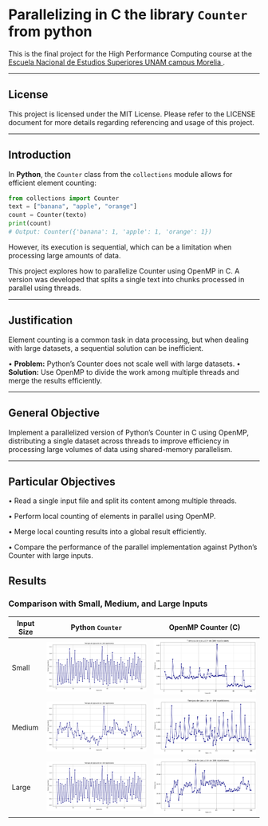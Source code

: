 # **Parallelizing in C the library `Counter` from python**

This is the final project for the High Performance Computing course at the [<ins>Escuela Nacional de Estudios Superiores UNAM campus Morelia </ins>](https://www.enesmorelia.unam.mx).

---

## License
This project is licensed under the MIT License. Please refer to the LICENSE document for more details regarding referencing and usage of this project.

---

## **Introduction**  
In **Python**, the `Counter` class from the `collections` module allows for efficient element counting:
```python
from collections import Counter  
text = ["banana", "apple", "orange"] 
count = Counter(texto)  
print(count)  
# Output: Counter({'banana': 1, 'apple': 1, 'orange': 1})
```   
However, its execution is sequential, which can be a limitation when processing large amounts of data.

This project explores how to parallelize Counter using OpenMP in C. A version was developed that splits a single text into chunks processed in parallel using threads.

---

## **Justification**  
Element counting is a common task in data processing, but when dealing with large datasets, a sequential solution can be inefficient.

• **Problem:** Python’s Counter does not scale well with large datasets.
• **Solution:** Use OpenMP to divide the work among multiple threads and merge the results efficiently.

---

## **General Objective**  
Implement a parallelized version of Python’s Counter in C using OpenMP, distributing a single dataset across threads to improve efficiency in processing large volumes of data using shared-memory parallelism.

---

## **Particular Objectives**  
• Read a single input file and split its content among multiple threads.

• Perform local counting of elements in parallel using OpenMP.

• Merge local counting results into a global result efficiently.

• Compare the performance of the parallel implementation against Python’s Counter with large inputs.

## **Results**

### Comparison with Small, Medium, and Large Inputs

| Input Size | Python `Counter` | OpenMP Counter (C) |
|------------|------------------|--------------------|
| Small      | ![Python Small](results/python_small.png) | ![OpenMP Small](results/c_small.png) |
| Medium     | ![Python Medium](results/python_medium.png) | ![OpenMP Medium](results/c_medium.png) |
| Large      | ![Python Large](results/python.png) | ![OpenMP Large](results/c_large.png) |

